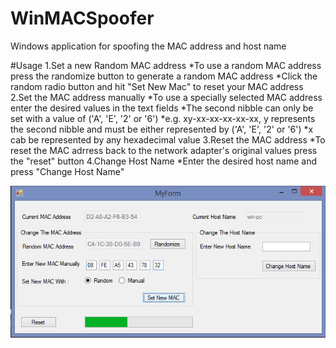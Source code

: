 # WinMACSpoofer
Windows application for spoofing the MAC address and host name

#Usage
1.Set a new Random MAC address
  *To use a random MAC address press the randomize button to generate a random MAC address
  *Click the random radio button and hit "Set New Mac" to reset your MAC address
2.Set the MAC address manually
  *To use a specially selected MAC address enter the desired values in the text fields
  *The second nibble can only be set with a value of ('A', 'E', '2' or '6')
  *e.g. xy-xx-xx-xx-xx-xx, y represents the second nibble and must be either represented by ('A', 'E', '2' or '6')
  *x cab be represented by any hexadecimal value
3.Reset the MAC address
  *To reset the MAC adrress back to the network adapter's original values press the "reset" button
4.Change Host Name
  *Enter the desired host name and press "Change Host Name"

![alt text](screenshots/macSpoofer.png "")
